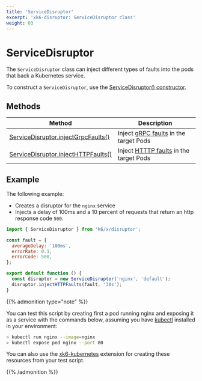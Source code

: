 ```yaml
---
title: 'ServiceDisruptor'
excerpt: 'xk6-disruptor: ServiceDisruptor class'
weight: 03
---
```


# ServiceDisruptor

The `ServiceDisruptor` class can inject different types of faults into the pods that back a Kubernetes service.

To construct a `ServiceDisruptor`, use the [ServiceDisruptor() constructor](https://grafana.com/docs/k6/<K6_VERSION>/javascript-api/xk6-disruptor/servicedisruptor/constructor).

## Methods

| Method                                                                                                                              | Description                                                                                                     |
| ----------------------------------------------------------------------------------------------------------------------------------- | --------------------------------------------------------------------------------------------------------------- |
| [ServiceDisruptor.injectGrpcFaults()](https://grafana.com/docs/k6/<K6_VERSION>/javascript-api/xk6-disruptor/servicedisruptor/injectgrpcfaults) | Inject [gRPC faults](https://grafana.com/docs/k6/<K6_VERSION>/javascript-api/xk6-disruptor/faults/grpc) in the target Pods  |
| [ServiceDisruptor.injectHTTPFaults()](https://grafana.com/docs/k6/<K6_VERSION>/javascript-api/xk6-disruptor/servicedisruptor/injecthttpfaults) | Inject [HTTTP faults](https://grafana.com/docs/k6/<K6_VERSION>/javascript-api/xk6-disruptor/faults/http) in the target Pods |

## Example

The following example:

- Creates a disruptor for the `nginx` service
- Injects a delay of 100ms and a 10 percent of requests that return an http response code `500`.

```javascript
import { ServiceDisruptor } from 'k6/x/disruptor';

const fault = {
  averageDelay: '100ms',
  errorRate: 0.1,
  errorCode: 500,
};

export default function () {
  const disruptor = new ServiceDisruptor('nginx', 'default');
  disruptor.injectHTTPFaults(fault, '30s');
}
```

{{% admonition type="note" %}}

You can test this script by creating first a pod running nginx and exposing it as a service with the commands below, assuming you have [kubectl](https://kubernetes.io/docs/tasks/tools/#kubectl) installed in your environment:

```bash
> kubectl run nginx --image=nginx
> kubectl expose pod nginx --port 80
```

You can also use the [xk6-kubernetes](https://github.com/grafana/xk6-kubernetes) extension for creating these resources from your test script.

 {{% /admonition %}}
